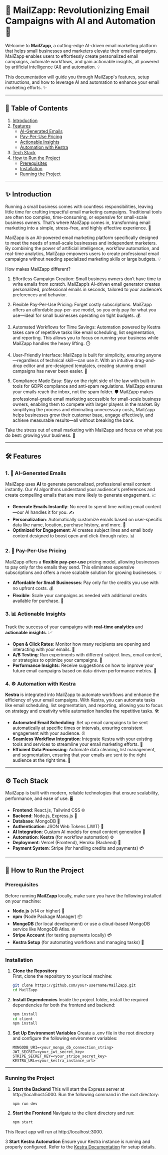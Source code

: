 # 📧 **MailZapp**: Revolutionizing Email Campaigns with AI and Automation 🚀

Welcome to **MailZapp**, a cutting-edge AI-driven email marketing platform that helps small businesses and marketers elevate their email campaigns. MailZapp enables users to effortlessly create personalized email campaigns, automate workflows, and gain actionable insights, all powered by artificial intelligence (AI) and automation. 💡

This documentation will guide you through MailZapp's features, setup instructions, and how to leverage AI and automation to enhance your email marketing efforts. ✨

---

## 📜 Table of Contents


1. [Introduction](#-introduction)
2. [Features](#-features)
   - [AI-Generated Emails](#1-🤖-ai-generated-emails)
   - [Pay-Per-Use Pricing](#2-💸-pay-per-use-pricing)
   - [Actionable Insights](#3-📊-actionable-insights)
   - [Automation with Kestra](#4-⚙️-automation-with-kestra)
3. [Tech Stack](#⚙️-tech-stack)
4. [How to Run the Project](#🚀-how-to-run-the-project)
   - [Prerequisites](#prerequisites)
   - [Installation](#installation)
   - [Running the Project](#running-the-project)
---

## ✨ Introduction

Running a small business comes with countless responsibilities, leaving little time for crafting impactful email marketing campaigns. Traditional tools are often too complex, time-consuming, or expensive for small-scale business owners. That’s where MailZapp comes in, transforming email marketing into a simple, stress-free, and highly effective experience. 🚀

MailZapp is an AI-powered email marketing platform specifically designed to meet the needs of small-scale businesses and independent marketers. By combining the power of artificial intelligence, workflow automation, and real-time analytics, MailZapp empowers users to create professional email campaigns without needing specialized marketing skills or large budgets. 💡

How makes MailZapp different?
1. Effortless Campaign Creation:
Small business owners don’t have time to write emails from scratch. MailZapp’s AI-driven email generator creates personalized, professional emails in seconds, tailored to your audience’s preferences and behavior.

2. Flexible Pay-Per-Use Pricing:
Forget costly subscriptions. MailZapp offers an affordable pay-per-use model, so you only pay for what you use—ideal for small businesses operating on tight budgets. 💰

3. Automated Workflows for Time Savings:
Automation powered by Kestra takes care of repetitive tasks like email scheduling, list segmentation, and reporting. This allows you to focus on running your business while MailZapp handles the heavy lifting. ⏱️

4. User-Friendly Interface:
MailZapp is built for simplicity, ensuring anyone—regardless of technical skill—can use it. With an intuitive drag-and-drop editor and pre-designed templates, creating stunning email campaigns has never been easier. 🎨

5. Compliance Made Easy:
Stay on the right side of the law with built-in tools for GDPR compliance and anti-spam regulations. MailZapp ensures your emails reach the inbox, not the spam folder. 🛡️
MailZapp makes professional-grade email marketing accessible for small-scale business owners, enabling them to compete with larger players in the market. By simplifying the process and eliminating unnecessary costs, MailZapp helps businesses grow their customer base, engage effectively, and achieve measurable results—all without breaking the bank.

Take the stress out of email marketing with MailZapp and focus on what you do best: growing your business. 🌟

---

## 🛠️ Features

### 1. 🤖 **AI-Generated Emails**
MailZapp uses **AI** to generate personalized, professional email content instantly. Our AI algorithms understand your audience's preferences and create compelling emails that are more likely to generate engagement. 📈

- **Generate Emails Instantly**: No need to spend time writing email content—our AI handles it for you. ✍️
- **Personalization**: Automatically customize emails based on user-specific data like name, location, purchase history, and more. 💌
- **Optimized for Engagement**: AI creates subject lines and email body content designed to boost open and click-through rates. 📊

### 2. 💸 **Pay-Per-Use Pricing**
MailZapp offers a **flexible pay-per-use** pricing model, allowing businesses to pay only for the emails they send. This eliminates expensive subscriptions and offers a more scalable solution for growing businesses. 💡

- **Affordable for Small Businesses**: Pay only for the credits you use with no upfront costs. 💰
- **Flexible**: Scale your campaigns as needed with additional credits available for purchase. 🔄

### 3. 📊 **Actionable Insights**
Track the success of your campaigns with **real-time analytics** and **actionable insights**. 📈

- **Open & Click Rates**: Monitor how many recipients are opening and interacting with your emails. 📩
- **A/B Testing**: Run experiments with different subject lines, email content, or strategies to optimize your campaigns. 🔬
- **Performance Insights**: Receive suggestions on how to improve your future email campaigns based on data-driven performance metrics. 🎯

### 4. ⚙️ **Automation with Kestra**
**Kestra** is integrated into MailZapp to automate workflows and enhance the efficiency of your email campaigns. With Kestra, you can automate tasks like email scheduling, list segmentation, and reporting, allowing you to focus on strategy and creativity while automation handles the repetitive tasks. 🛠️

- **Automated Email Scheduling**: Set up email campaigns to be sent automatically at specific times or intervals, ensuring consistent engagement with your audience. ⏰
- **Seamless Workflow Integration**: Integrate Kestra with your existing tools and services to streamline your email marketing efforts. 🔗
- **Efficient Data Processing**: Automate data cleaning, list management, and segmentation, ensuring that your emails are sent to the right audience at the right time. 🧹

---

## ⚙️ Tech Stack

MailZapp is built with modern, reliable technologies that ensure scalability, performance, and ease of use. 🖥️

- **Frontend**: React.js, Tailwind CSS 🌐
- **Backend**: Node.js, Express.js 🔧
- **Database**: MongoDB 💾
- **Authentication**: JSON Web Tokens (JWT) 🔐
- **AI Integration**: Custom AI models for email content generation 🤖
- **Automation**: **Kestra** (for workflow automation) ⚙️
- **Deployment**: Vercel (Frontend), Heroku (Backend) 🚀
- **Payment System**: Stripe (for handling credits and payments) 💳

---

## 🚀 How to Run the Project

### Prerequisites

Before running **MailZapp** locally, make sure you have the following installed on your machine: 

- **Node.js** (v14 or higher) 🔑
- **npm** (Node Package Manager) 📦
- **MongoDB** (for local development) or use a cloud-based MongoDB service like MongoDB Atlas. 🌐
- **Stripe Account** (for testing payments locally) 💳
- **Kestra Setup** (for automating workflows and managing tasks) 🔄

---

### Installation

1. **Clone the Repository**  
   First, clone the repository to your local machine:
   ```bash
   git clone https://github.com/your-username/MailZapp.git
   cd MailZapp

2. **Install Dependencies**
   Inside the project folder, install the required dependencies for both the frontend and backend:
   ```bash
   npm install
   cd client
   npm install
   
  3. **Set Up Environment Variables**
     Create a .env file in the root directory and configure the following environment variables:
     ```env
     MONGODB_URI=<your_mongo_db_connection_string>
     JWT_SECRET=<your_jwt_secret_key>
     STRIPE_SECRET_KEY=<your_stripe_secret_key>
     KESTRA_URL=<your_kestra_instance_url>

---

### Running the Project

1. **Start the Backend**
   This will start the Express server at http://localhost:5000.
   Run the following command in the root directory:
   ```bash
   npm run dev

2. **Start the Frontend**
   Navigate to the client directory and run:
   ```bash
   npm start
This React app will run at http://localhost:3000.

3 **Start Kestra Automation**
Ensure your Kestra instance is running and properly configured. Refer to the [Kestra Documentation](https://kestra.io/) for setup details.






